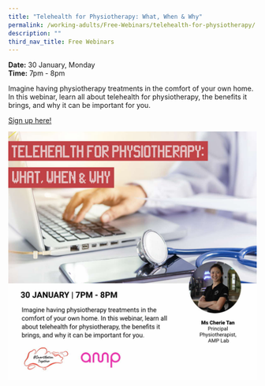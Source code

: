 ```yaml
---
title: "Telehealth for Physiotherapy: What, When & Why"
permalink: /working-adults/Free-Webinars/telehealth-for-physiotherapy/
description: ""
third_nav_title: Free Webinars
---
```

**Date:** 30 January, Monday
<br> **Time:** 7pm - 8pm

Imagine having physiotherapy treatments in the comfort of your own home. In this webinar, learn all about telehealth for physiotherapy, the benefits it brings, and why it can be important for you. 

[Sign up here!](https://go.gov.sg/wa-telehalth-jan23)

![free webinar on telehealth for physiotherapy](/images/Jan%202023/WA_30%20Jan2023.jpeg)